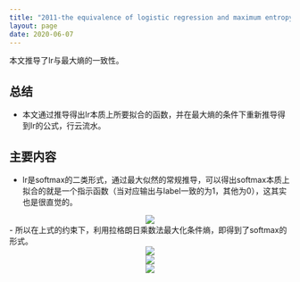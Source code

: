 ```yaml
---
title: "2011-the equivalence of logistic regression and maximum entropymodels "
layout: page
date: 2020-06-07
---
```


本文推导了lr与最大熵的一致性。


## 总结

- 本文通过推导得出lr本质上所要拟合的函数，并在最大熵的条件下重新推导得到lr的公式，行云流水。

## 主要内容

- lr是softmax的二类形式，通过最大似然的常规推导，可以得出softmax本质上拟合的就是一个指示函数（当对应输出与label一致的为1，其他为0），这其实也是很直觉的。
<div style="text-align: center"><img src="/wiki/attach/images/lr-01.png" style="max-width:500px"></div>
- 所以在上式的约束下，利用拉格朗日乘数法最大化条件熵，即得到了softmax的形式。
<div style="text-align: center"><img src="/wiki/attach/images/lr-02.png" style="max-width:500px"></div>
<div style="text-align: center"><img src="/wiki/attach/images/lr-03.png" style="max-width:500px"></div>
<div style="text-align: center"><img src="/wiki/attach/images/lr-04.png" style="max-width:500px"></div>

